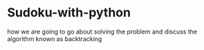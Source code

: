 # Sudoku-with-python
 how we are going to go about solving the problem and discuss the algorithm known as backtracking
